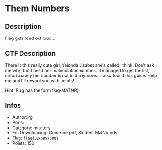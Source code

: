Them Numbers
============

## Description
Flag gets read out loud...

## CTF Description

There is this really cute girl, Yalonda Lisabet she's called I think. Don't ask me why, but I need her matirculation number... I managed to get the list, unfortunately her number is not in it anymore... I also found this guide. Help me and I'll reward you with points!

Hint: Flag has the form flag{MATNR}

## Infos

* Author: rg
* Ports: 
* Category: misc,cry
* For Downloading: Guideline.pdf, Student.MatNo.ods
* Flag: `flag{3246897508}`
* Points: 150
